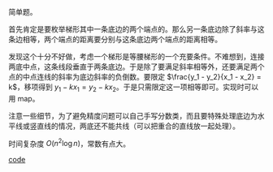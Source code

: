 简单题。

首先肯定是要枚举梯形其中一条底边的两个端点的。那么另一条底边除了斜率与这条边相等，两个端点的距离要分别与这条底边两个端点的距离相等。

发现这个十分不好做，考虑一个梯形是等腰梯形的一个充要条件。不难想到，连接两底中点，这条线段垂直于两条底边。于是除了要满足斜率相等外，还要满足两个点的中点连线的斜率为底边斜率的负倒数。要限定 $\frac{y_1 - y_2}{x_1 - x_2} = k$，移项得到 $y_1 - k x_1 = y_2 - k x_2$。于是只需限定这一项相等即可。实现时可以用 map。

注意一些细节，为了避免精度问题可以自己手写分数类，而且要特殊处理底边为水平线或竖直线的情况，两底还不能共线（可以把重合的直线放一起处理）。

时间复杂度 $O(n^2 \log n)$，常数有点大。

[code](https://atcoder.jp/contests/abc220/submissions/42277478)